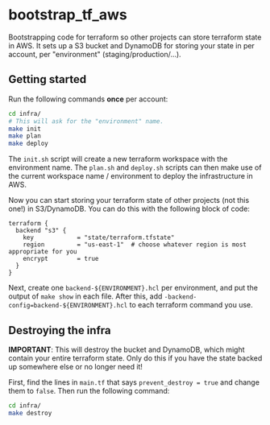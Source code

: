 # bootstrap_tf_aws

Bootstrapping code for terraform so other projects can store terraform state in
AWS. It sets up a S3 bucket and DynamoDB for storing your state in per account,
per "environment" (staging/production/...).

## Getting started

Run the following commands **once** per account:

```bash
cd infra/
# This will ask for the "environment" name.
make init
make plan
make deploy
```

The `init.sh` script will create a new terraform workspace with the environment
name. The `plan.sh` and `deploy.sh` scripts can then make use of the current
workspace name / environment to deploy the infrastructure in AWS.

Now you can start storing your terraform state of other projects (not this one!)
in S3/DynamoDB. You can do this with the following block of code:

```hcl
terraform {
  backend "s3" {
    key            = "state/terraform.tfstate"
    region         = "us-east-1"  # choose whatever region is most appropriate for you
    encrypt        = true
  }
}
```

Next, create one `backend-${ENVIRONMENT}.hcl` per environment, and put the
output of `make show` in each file. After this, add
`-backend-config=backend-${ENVIRONMENT}.hcl` to each terraform command you use.

## Destroying the infra

**IMPORTANT**: This will destroy the bucket and DynamoDB, which might contain your
entire terraform state. Only do this if you have the state backed up somewhere
else or no longer need it!

First, find the lines in `main.tf` that says `prevent_destroy = true` and change
them to `false`. Then run the following command:

```bash
cd infra/
make destroy
```
